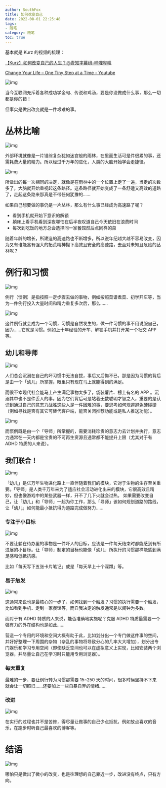```yaml
---
author: SouthFox
title: 如何改变自己
date: 2022-08-01 22:25:48
tags: 
- 随笔
category: 随笔
toc: true
---
```


基本就是 Kurz 的视频的梳理：

[【Kurz】如何改变自己的人生？@青知字幕组-哔哩哔哩](https://www.bilibili.com/video/BV1334y1j7DD)

[Change Your Life – One Tiny Step at a Time - Youtube](https://www.youtube.com/watch?v=75d_29QWELk)

<!--more-->

![img](https://w3s.link/ipfs/bafkreigayiupw7d5gg5pterrb3o6j4p23lyzqdn63ud3fs5ggj3tujuiya?filename=image.png)

当今互联网充斥着各种成功学金句、传说和鸡汤，要是你没做成什么事，那么一切都是你的错！

但事实是做出改变就是一件艰难的事。


# 丛林比喻

![img](https://w3s.link/ipfs/bafkreid4btr3e35nhnzkmvwn7g3dwqjozr3qgxi4iyxrhiucuefm4uv5oa?filename=image.png)

外部环境就像是一片错综复杂犹如迷宫般的雨林，在里面生活可是件很累的事，还需耗费大量的精力。所以经过千万年的进化，人类的大脑开始学会走捷径。

![img](https://w3s.link/ipfs/bafkreidth26bi54ritzgzi3srdszk73jmr66b4dqd3dg3sciqhtsgtsfli?filename=image.png)

所做出的每一次相同的决定，就像是在雨林中的一个位置上走了一遍，当走的次数多了，大脑就开始重视起这条路径。这条路径就开始变成了一条舒适又高效的道路了，走起这条路来那真是不带任何犹豫的……

如果自己想要做的事仍是一片丛林，那么有什么事已经成为高速路了呢？

-   看到手机就开始下意识的解锁
-   躺床上看手机看到深夜哪怕在后半夜叹道自己今天依旧在浪费时间
-   每次到吃饭的地方总会选择同一家餐馆然后点同样的菜

随着年龄的增长，所建造的高速路也不断增多，所以说年纪越大越不容易改变，因为又有谁能富有强大的拓荒精神抛下高效且安全的高速路，去面对未知且危险的丛林呢？

# 例行和习惯

![img](https://w3s.link/ipfs/bafkreicp5345w6vp443dm7lwzx6su7swv5llcnzhtbqit6mujqzgjtquqi?filename=image.png)

例行（惯例）是指按照一定步骤去做的事物，例如按照菜谱煮菜、初学开车等，当为一件例行投入大量时间和精力重复多次后，那么……

![img](https://w3s.link/ipfs/bafkreicqlnedjdzsqlthhitfrnzidshbit4jvf2qpodn2zkkpgj2tscwo4?filename=image.png)

这件例行就会成为一个习惯，习惯是自然发生的，做一件习惯的事不用说服自己，因为……它就是习惯。例如上十年经验的开车、解锁手机并打开某一个社交 APP 等。

## 幼儿和导师

![img](https://w3s.link/ipfs/bafkreido3ak6xul5duhfc2nbo3pkwxpk2g4sod7fpe7a2rsqxz4qjtffii?filename=image.png)

人们总会沉溺在自己的坏习惯中无法自拔，事后又后悔不已，那是因为习惯的背后是由一个「幼儿」所掌握，眼里只有现在马上就能得到的满足。

而很不幸现代社会能马上产生满足事物太多了，袋装薯片、榜上有名的 APP 。沉溺其中也不是件丢人的事，因为它们背后可是站着无数聪明才智之人，重要的是认识到通过自己的意志力战胜这些人是一件困难的事，要思考如何规避避免硬碰硬（例如寻找是否有其它可替代客户端，能否关闭推荐功能或是私人推送功能）。

![img](https://w3s.link/ipfs/bafkreiaq253nj6nbgf6mlwdcrv2qp3oswgit62qhljxvpbd7itzrphlffa?filename=image.png)

而惯例既是由一个「导师」所掌握的，需要消耗珍贵的意志力去计划并执行，意志力通常在一天内都是宝贵的不可再生资源且通常都不能提升上限（尤其对于有 ADHD 特质的人来说）。

## 我们联合！

![img](https://w3s.link/ipfs/bafkreia4eg5li2opfoaacxkvi3c6yu3hxuuvbcx23e46lpomnph5nux5gq?filename=image.png)

「幼儿」是亿万年生物进化路上一直伴随着我们的模块，它对于生物的生存至关重要。「导师」是人类千万年来为了适应社会活动进化出来的模块，它很高效且精妙，但也像游戏中的某些武器一样，开不了几下火就会过热。
如果需要改变自己，让「幼儿」和「导师」一起为你工作，那么「导师」该如何规划道路的路线，让「幼儿」如何能最小抵抗得为道路完成做努力……

### 专注于小目标

![img](https://w3s.link/ipfs/bafkreigz6njoj6ikeeulg63bidoty3fn4t6b4vbycjnhd3fonkmkcecroa?filename=image.png)

不要让躺在待办里的事物是一件吓人的目标，应该是一件每天结束时都能感到有所进展的小目标。让「导师」制定的目标也能像「幼儿」所执行的习惯那样能感到满足感和低抵抗感。

比如「每天写下五张卡片笔记」或是「每天早上十个深蹲」等。

### 易于触发

![img](https://w3s.link/ipfs/bafkreibrke4la2t5qj7lzq6h4jk625zqnn2zzdhjwl4hze5mrngtyai34m?filename=image.png)

这通常来说也是最核心的一步了，如何找到一个触发？习惯的执行需要一个触发，比如看到手机、走到一家餐馆等，而自我决定的触发通常是以闹钟为多数。

而对于有 ADHD 特质的人来说，能否准确地实施呢？克服 ADHD 特质最需要一个强有力的外在结构也是如此……

营造一个专用的环境和空间大概有助于此，比如划分出一个专门做这件事的空间，并好好整理一下周围的杂物（杂乱的事物将导致分心的几率大大增加），划分出专门娱乐和学习专用空间（即使缺乏空间也可以在虚拟意义上实现，比如安装两个浏览器，并尽量让自己在学习时只能用专用浏览器）。

### 每天重复

最难的一步，要让例行转为习惯那需要 15~250 天的时间，很多时候坚持不下来就会让一切照旧……还要加上一些自暴自弃的情绪……

### 改进

![img](https://w3s.link/ipfs/bafkreigronwruqfwukkhsimsbnlfw6q2mxbeymrib6bsxilgtqyxst2pue?filename=image.png)

在实行的过程也并不是苦修，得尽量让做事的自己少点抵抗，例如放点喜欢的音乐，在跑步时听自己最喜欢的博客等。

# 结语

![img](https://w3s.link/ipfs/bafkreiab7e4ivqewy2kfjvz3kofwh7pf3coax5z27tx6u2xvs7h2wwti4q?filename=image.png)

哪怕只是做出了微小的改变，也是往理想的自己靠近一步，改进没有终点，只有方向。
